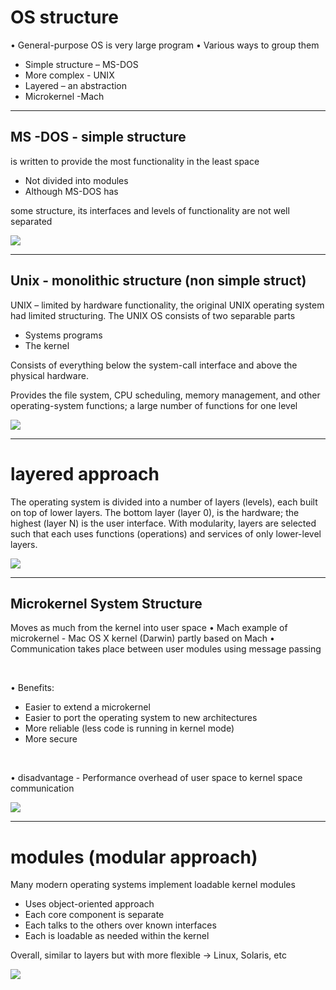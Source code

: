 # OS structure

• General-purpose OS is very large program
• Various ways to group them
- Simple structure – MS-DOS
- More complex - UNIX
- Layered – an abstraction
- Microkernel -Mach

---

## MS -DOS - simple structure
is written to provide the most functionality in the least space
- Not divided into modules
- Although MS-DOS has

some structure, its interfaces and levels of functionality are not well separated

![](ms-dos.png)

---

## Unix - monolithic structure (non simple struct)
UNIX – limited by hardware functionality, the original UNIX operating system had limited structuring. The UNIX OS consists of two separable parts
- Systems programs
- The kernel

Consists of everything below the system-call interface and above the physical hardware.

Provides the file system, CPU scheduling, memory management, and other operating-system functions; a large number of functions for one level

![](unix-structure.png)

---

# layered approach

The operating system is divided into a number of layers (levels), each built on top of lower layers. The bottom layer (layer 0), is the hardware; the highest (layer N) is the user interface. 
With modularity, layers are selected such that each uses functions (operations) and services of only lower-level layers.

![](layered-approach.png)

---

## Microkernel System Structure
Moves as much from the kernel into user space
• Mach example of microkernel - Mac OS X kernel (Darwin) partly based on Mach
• Communication takes place between user modules using message passing

<br>

• Benefits:
- Easier to extend a microkernel
- Easier to port the operating system to new architectures
- More reliable (less code is running in kernel mode)
- More secure

<br>

• disadvantage - Performance overhead of user space to kernel space
communication

![](microkernel-structure.png)

---

# modules (modular approach)
Many modern operating systems implement loadable kernel modules
- Uses object-oriented approach
- Each core component is separate
- Each talks to the others over known interfaces
- Each is loadable as needed within the kernel

Overall, similar to layers but with more flexible -> Linux, Solaris, etc

![](solaris-modular-approach.png)

